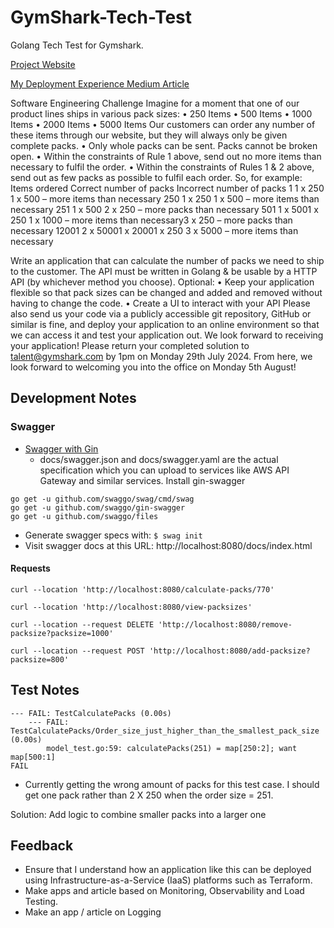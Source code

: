 # GymShark-Tech-Test
Golang Tech Test for Gymshark.

[Project Website](https://gymshark-tech-frontend-b76d4f0427cb.herokuapp.com/)

[My Deployment Experience Medium Article](https://medium.com/@ryanfinlayson125/hosting-a-full-stack-application-on-heroku-golang-backend-and-react-frontend-b3bd19f9120a)

Software Engineering Challenge
Imagine for a moment that one of our product lines ships in various pack sizes:
	•	250 Items
	•	500 Items
	•	1000 Items
	•	2000 Items
	•	5000 Items
Our customers can order any number of these items through our website, but they will always only be given complete packs.
	•	Only whole packs can be sent. Packs cannot be broken open.
	•	Within the constraints of Rule 1 above, send out no more items than necessary to fulfil the order.
	•	Within the constraints of Rules 1 & 2 above, send out as few packs as possible to fulfil each order.
So, for example:
Items ordered
Correct number of packs
Incorrect number of packs
1
1 x 250
1 x 500 – more items than necessary
250
1 x 250
1 x 500 – more items than necessary
251
1 x 500
2 x 250 – more packs than necessary
501
1 x 5001 x 250
1 x 1000 – more items than necessary3 x 250 – more packs than necessary
12001
2 x 50001 x 20001 x 250
3 x 5000 – more items than necessary

Write an application that can calculate the number of packs we need to ship to the customer.
The API must be written in Golang & be usable by a HTTP API (by whichever method you choose).
Optional: 
	•	Keep your application flexible so that pack sizes can be changed and added and removed without having to change the code.
	•	Create a UI to interact with your API
Please also send us your code via a publicly accessible git repository, GitHub or similar is fine, and deploy your application to an online environment so that we can access it and test your application out.
We look forward to receiving your application! Please return your completed solution to talent@gymshark.com by 1pm on Monday 29th July 2024. From here, we look forward to welcoming you into the office on Monday 5th August! 

## Development Notes
### Swagger

- [Swagger with Gin](https://santoshk.dev/posts/2022/how-to-integrate-swagger-ui-in-go-backend-gin-edition/)
  - docs/swagger.json and docs/swagger.yaml are the actual specification which you can upload to services like AWS API Gateway and similar services.
    Install gin-swagger

```
go get -u github.com/swaggo/swag/cmd/swag
go get -u github.com/swaggo/gin-swagger
go get -u github.com/swaggo/files
```

- Generate swagger specs with: `$ swag init`
- Visit swagger docs at this URL: http://localhost:8080/docs/index.html

#### Requests
```
curl --location 'http://localhost:8080/calculate-packs/770'

curl --location 'http://localhost:8080/view-packsizes'

curl --location --request DELETE 'http://localhost:8080/remove-packsize?packsize=1000'

curl --location --request POST 'http://localhost:8080/add-packsize?packsize=800'

```

## Test Notes
```
--- FAIL: TestCalculatePacks (0.00s)
    --- FAIL: TestCalculatePacks/Order_size_just_higher_than_the_smallest_pack_size (0.00s)
        model_test.go:59: calculatePacks(251) = map[250:2]; want map[500:1]
FAIL
```
- Currently getting the wrong amount of packs for this test case. I should get one pack rather than 2 X 250 when the order size = 251.

Solution: Add logic to combine smaller packs into a larger one

## Feedback
- Ensure that I understand how an application like this can be deployed using Infrastructure-as-a-Service (IaaS) platforms such as Terraform.
- Make apps and article based on Monitoring, Observability and Load Testing. 
- Make an app / article on Logging
